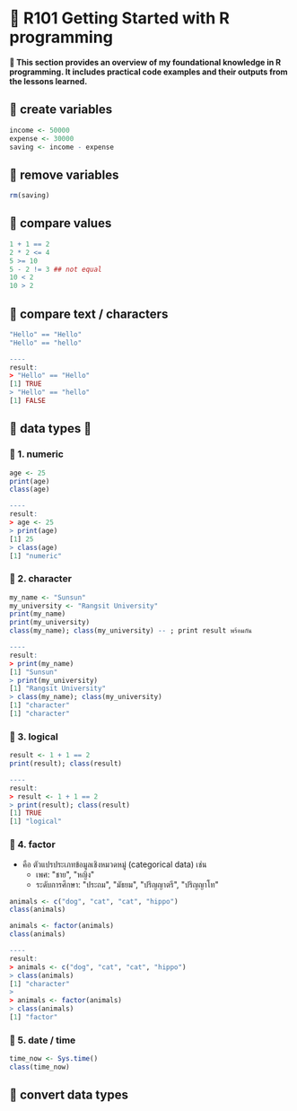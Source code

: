 # 🌻 R101 Getting Started with R programming 
**📝 This section provides an overview of my foundational knowledge in R programming. It includes practical code examples and their outputs from the lessons learned.**
## 🍁 create variables
```r
income <- 50000
expense <- 30000
saving <- income - expense
```
## 🍁 remove variables 
```r
rm(saving)
```
## 🍁 compare values 
```r
1 + 1 == 2
2 * 2 <= 4
5 >= 10
5 - 2 != 3 ## not equal
10 < 2
10 > 2
```
## 🍁 compare text / characters
```r
"Hello" == "Hello"
"Hello" == "hello"

----
result:
> "Hello" == "Hello"
[1] TRUE
> "Hello" == "hello"
[1] FALSE
```
## 🍁 data types 📑
### 🌻 1. numeric
```r
age <- 25
print(age)
class(age)

----
result:
> age <- 25
> print(age)
[1] 25
> class(age)
[1] "numeric"
```
### 🌻 2. character
```r
my_name <- "Sunsun"
my_university <- "Rangsit University"
print(my_name)
print(my_university)
class(my_name); class(my_university) -- ; print result พร้อมกัน

----
result:
> print(my_name)
[1] "Sunsun"
> print(my_university)
[1] "Rangsit University"
> class(my_name); class(my_university)
[1] "character"
[1] "character"
```
### 🌻 3. logical
```r
result <- 1 + 1 == 2
print(result); class(result)

----
result:
> result <- 1 + 1 == 2
> print(result); class(result)
[1] TRUE
[1] "logical"
```
### 🌻 4. factor
- คือ ตัวแปรประเภทข้อมูลเชิงหมวดหมู่ (categorical data) เช่น
  - เพศ: "ชาย", "หญิง"
  - ระดับการศึกษา: "ประถม", "มัธยม", "ปริญญาตรี", "ปริญญาโท"
```r
animals <- c("dog", "cat", "cat", "hippo")
class(animals)

animals <- factor(animals)
class(animals)

----
result:
> animals <- c("dog", "cat", "cat", "hippo")
> class(animals)
[1] "character"
> 
> animals <- factor(animals)
> class(animals)
[1] "factor"
```
### 🌻 5. date / time
```r
time_now <- Sys.time()
class(time_now)
```
## 🍁 convert data types
